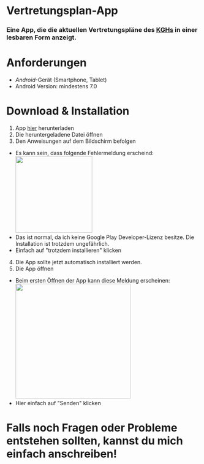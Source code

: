 # Vertretungsplan-App
### Eine App, die die aktuellen Vertretungspläne des [KGHs](http://www.kreisgymnasium-halle.de/) in einer lesbaren Form anzeigt.


# Anforderungen

* _Android_-Gerät (Smartphone, Tablet)
* Android Version: mindestens 7.0

# Download & Installation

1. App [hier](https://github.com/joseywoermann/vertretungsplan-app/blob/master/apk/stable/Vertretunsplan-App.apk) herunterladen
2. Die heruntergeladene Datei öffnen
3. Den Anweisungen auf dem Bildschirm befolgen
 * Es kann sein, dass folgende Fehlermeldung erscheind:
  <br> <img src="https://raw.githubusercontent.com/joseywoermann/vertretungsplan-app/master/img/unknown_dev.jpg" height="200" />
  * Das ist normal, da ich keine Google Play Developer-Lizenz besitze. Die Installation ist trotzdem ungefährlich.
  * Einfach auf "trotzdem installieren" klicken

4. Die App sollte jetzt automatisch installiert werden.
5. Die App öffnen
 * Beim ersten Öffnen der App kann diese Meldung erscheinen: <br> <img src="https://raw.githubusercontent.com/joseywoermann/vertretungsplan-app/master/img/playprotect_upload.jpg" height="300" />
 * Hier einfach auf "Senden" klicken

# Falls noch Fragen oder Probleme entstehen sollten, kannst du mich einfach anschreiben!
